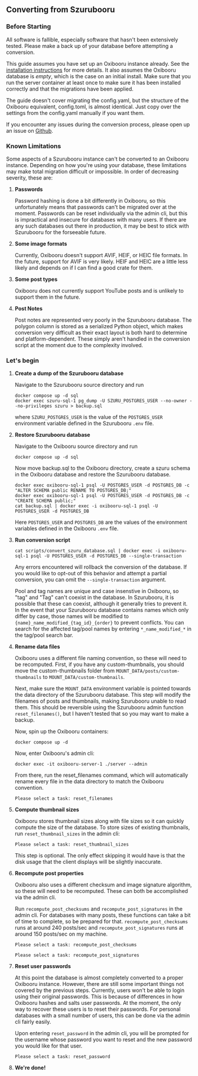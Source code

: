 ## Converting from Szurubooru
### Before Starting
All software is fallible, especially software that hasn't been extensively tested. Please make a back up of your database before attempting a conversion.

This guide assumes you have set up an Oxibooru instance already. See the [installation instructions](INSTALL.md) for more details. It also assumes the Oxibooru database is _empty_, which is the case on an initial install. Make sure that you run the server container at least once to make sure it has been installed correctly and that the migrations have been applied.

The guide doesn't cover migrating the config.yaml, but the structure of the Oxibooru equivalent, config.toml, is almost identical. Just copy over the settings from the config.yaml manually if you want them.

If you encounter any issues during the conversion process, please open up an issue on [Github](https://github.com/liamw1/oxibooru/issues).

### Known Limitations
Some aspects of a Szurubooru instance can't be converted to an Oxibooru instance. Depending on how you're using your database, these limitations may make total migration difficult or impossible. In order of decreasing severity, these are:

1. **Passwords**

    Password hashing is done a bit differently in Oxibooru, so this unfortunately means that passwords can't be migrated over at the moment. Passwords can be reset individually via the admin cli, but this is impractical and insecure for databases with many users. If there are any such databases out there in production, it may be best to stick with Szurubooru for the forseeable future.
    
2. **Some image formats**
    
    Currently, Oxibooru doesn't support AVIF, HEIF, or HEIC file formats. In the future, support for AVIF is very likely. HEIF and HEIC are a little less likely and depends on if I can find a good crate for them.

3. **Some post types**

    Oxibooru does not currently support YouTube posts and is unlikely to support them in the future.

4. **Post Notes**
    
    Post notes are represented very poorly in the Szurubooru database. The polygon column is stored as a serialized Python object, which makes conversion very difficult as their exact layout is both hard to determine and platform-dependent. These simply aren't handled in the conversion script at the moment due to the complexity involved.

### Let's begin
1. **Create a dump of the Szurubooru database**

    Navigate to the Szurubooru source directory and run
    ```console
    docker compose up -d sql
    docker exec szuru-sql-1 pg_dump -U SZURU_POSTGRES_USER --no-owner --no-privileges szuru > backup.sql
    ```
    where `SZURU_POSTGRES_USER` is the value of the `POSTGRES_USER` environment variable defined in the Szurubooru `.env` file.
    
2. **Restore Szurubooru database**
    
    Navigate to the Oxibooru source directory and run
    ```console
    docker compose up -d sql
    ```
    Now move backup.sql to the Oxibooru directory, create a szuru schema in the Oxibooru database and restore the Szurubooru database.
    ```console
    docker exec oxibooru-sql-1 psql -U POSTGRES_USER -d POSTGRES_DB -c "ALTER SCHEMA public RENAME TO POSTGRES_DB;"
    docker exec oxibooru-sql-1 psql -U POSTGRES_USER -d POSTGRES_DB -c "CREATE SCHEMA public;"
    cat backup.sql | docker exec -i oxibooru-sql-1 psql -U POSTGRES_USER -d POSTGRES_DB
    ```
    Here `POSTGRES_USER` and `POSTGRES_DB` are the values of the environment variables defined in the Oxibooru `.env` file.
    
3. **Run conversion script**
    ```console
    cat scripts/convert_szuru_database.sql | docker exec -i oxibooru-sql-1 psql -U POSTGRES_USER -d POSTGRES_DB --single-transaction
    ```
    Any errors encountered will rollback the conversion of the database. If you would like to opt-out of this behavior and attempt a partial conversion, you can omit the `--single-transaction` argument.

    Pool and tag names are unique and case insenstive in Oxibooru, so "tag" and "Tag" can't coexist in the database. In Szurubooru, it is possible that these can coexist, although it generally tries to prevent it. In the event that your Szurubooru database contains names which only differ by case, those names will be modified to `{name}_name_modified_{tag_id}_{order}` to prevent conflicts. You can search for the affected tag/pool names by entering `*_name_modified_*` in the tag/pool search bar.

4. **Rename data files**

    Oxibooru uses a different file naming convention, so these will need to be recomputed. First, if you have any custom-thumbnails, you should move the custom-thumbnails folder from `MOUNT_DATA/posts/custom-thumbnails` to `MOUNT_DATA/custom-thumbnails`. 

    Next, make sure the `MOUNT_DATA` environment variable is pointed towards the data directory of the Szurubooru database. This step will modify the filenames of posts and thumbnails, making Szurubooru unable to read them. This should be reversible using the Szurubooru admin function `reset_filenames()`, but I haven't tested that so you may want to make a backup.

    Now, spin up the Oxibooru containers:
    ```console
    docker compose up -d
    ```
    Now, enter Oxibooru's admin cli:
    ```console
    docker exec -it oxibooru-server-1 ./server --admin
    ```
    From there, run the reset_filenames command, which will automatically rename every file in the data directory to match the Oxibooru convention.
    ```console
    Please select a task: reset_filenames
    ```

5. **Compute thumbnail sizes**

    Oxibooru stores thumbnail sizes along with file sizes so it can quickly compute the size of the database. To store sizes of existing thumbnails, run `reset_thumbnail_sizes` in the admin cli:
    ```console
    Please select a task: reset_thumbnail_sizes
    ```

    This step is optional. The only effect skipping it would have is that the disk usage that the client displays will be slightly inaccurate.

6. **Recompute post properties**

    Oxibooru also uses a different checksum and image signature algorithm, so these will need to be recomputed. These can both be accomplished via the admin cli.
    
    Run `recompute_post_checksums` and `recompute_post_signatures` in the admin cli. For databases with many posts, these functions can take a bit of time to complete, so be prepared for that. `recompute_post_checksums` runs at around 240 posts/sec and `recompute_post_signatures` runs at around 150 posts/sec on my machine.
    ```console
    Please select a task: recompute_post_checksums
    ```
    ```console
    Please select a task: recompute_post_signatures
    ```
    
7. **Reset user passwords**

    At this point the database is almost completely converted to a proper Oxibooru instance. However, there are still some important things not covered by the previous steps. Currently, users won't be able to login using their original passwords. This is because of differences in how Oxibooru hashes and salts user passwords. At the moment, the only way to recover these users is to reset their passwords. For personal databases with a small number of users, this can be done via the admin cli fairly easily.
    
    Upon entering `reset_password` in the admin cli, you will be prompted for the username whose password you want to reset and the new password you would like for that user.
    ```console
    Please select a task: reset_password
    ```
    
8. **We're done!**